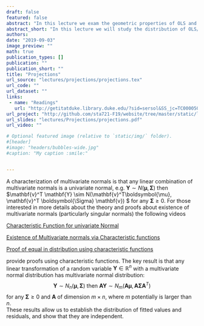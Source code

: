 ```yaml
---
draft: false
featured: false
abstract: "In this lecture we exam the geometric properties of OLS and the role of projections. In particular we will find expectations of OLS estimates and quadratic forms, and derive an unbiased estimate of the variance using properties of the projection matrix"
abstract_short: "In this lecture we will study the distribution of OLS/MLEs and the role of projections."
authors:
date: "2019-09-03"
image_preview: ""
math: true
publication_types: []
publication: ""
publication_short: ""
title: "Projections"
url_source: "lectures/projections/projections.tex"
url_code: ""
url_dataset: ""
links: 
 - name: "Readings"
   url: "http://getitatduke.library.duke.edu/?sid=sersol&SS_jc=TC0000508493&title=Plane%20Answers%20to%20Complex%20Questions%3A%20The%20Theory%20of%20Linear%20Models"
url_project: "http://github.com/sta721-F19/website/tree/master/static/lectures/Projections/"
url_slides: "lectures/Projections/projections.pdf"
url_video: ""

# Optional featured image (relative to `static/img/` folder).
#[header]
#image: "headers/bubbles-wide.jpg"
#caption: "My caption :smile:"


---
```


A characterization of multivariate normals is that any linear combination of multivariate normals is a univariate normal, e.g. $\mathbf{Y} \sim N(\boldsymbol{\mu}, \boldsymbol{\Sigma})$ then $\mathbf{v}^T \mathbf{Y} \sim N(\mathbf{v}^T\boldsymbol{\mu}, \mathbf{v}^T  \boldsymbol{\Sigma} \mathbf{v}) $ for any $\boldsymbol{\Sigma} \ge 0$. For those interested in more details about the theory and proofs about existence of multivariate normals (particularly singular normals) the following videos 

[Characteristic Function for univariate Normal](https://youtu.be/7wBtMB13whM)

[Existence of Multivariate normals via Characteristic functions](https://youtu.be/_HcSNM748Gc)

[Proof of equal in distribution using characteristic functions](https://youtu.be/ISxBEILT5gY)

provide proofs using characteristic functions.  The key result is that any linear transformation of a random variable $\mathbf{Y} \in \mathbb{R}^n$ with a multivariate normal distribution has multivariate normal distribution:
$$
\mathbf{Y} \sim N_n(\boldsymbol{\mu}, \boldsymbol{\Sigma})  \text{ then } \mathbf{A}\mathbf{Y} \sim N_m(\mathbf{A}\boldsymbol{\mu}, \mathbf{A}  \boldsymbol{\Sigma} \mathbf{A}^T)
$$
for any $\boldsymbol{\Sigma} \ge 0$ and $\mathbf{A}$ of dimension $m \times n$, where $m$ potentially is larger than $n$.   
These results allow us to establish the distribution of fitted values and  residuals, and show that they are independent.
